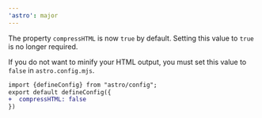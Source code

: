 ```yaml
---
'astro': major
---
```


The property `compressHTML` is now `true` by default. Setting this value to `true` is no longer required.

If you do not want to minify your HTML output, you must set this value to `false` in `astro.config.mjs`.

```diff
import {defineConfig} from "astro/config";
export default defineConfig({
+  compressHTML: false
})
```
